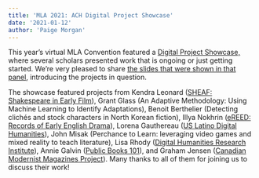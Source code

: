 ```yaml
---
title: 'MLA 2021: ACH Digital Project Showcase'
date: '2021-01-12'
author: 'Paige Morgan'
---
```

This year’s virtual MLA Convention featured a [Digital Project Showcase,](https://mla.confex.com/mla/2021/meetingapp.cgi/Session/10082) where several scholars presented work that is ongoing or just getting started. We’re very pleased to share [the slides that were shown in that panel](https://docs.google.com/presentation/d/1O1k4q6Rz1J1Mray4l8VFDko31lsf5iBc2a_W4aZ__jE/edit?usp=sharing), introducing the projects in question.

The showcase featured projects from Kendra Leonard ([SHEAF: Shakespeare in Early Film](https://sheaf.hcommons.org/)), Grant Glass (An Adaptive Methodology: Using Machine Learning to Identify Adaptations), Benoit Berthelier (Detecting clichés and stock characters in North Korean fiction), Illya Nokhrin ([eREED: Records of Early English Drama](https://ereed.library.utoronto.ca/)), Lorena Gauthereau ([US Latino Digital Humanities](https://artepublicopress.com/projects/)), John Misak (Perchance to Learn: leveraging video games and mixed reality to teach literature), Lisa Rhody ([Digital Humanities Research Institute](https://www.dhinstitutes.org/)), Annie Galvin ([Public Books 101](http://www.publicbooks.org/podcast/)), and Graham Jensen ([Canadian Modernist Magazines Project](https://www.modernistmags.ca)). Many thanks to all of them for joining us to discuss their work!